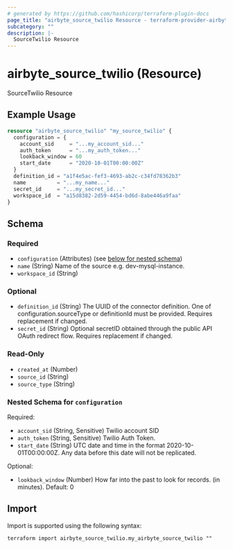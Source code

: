 ```yaml
---
# generated by https://github.com/hashicorp/terraform-plugin-docs
page_title: "airbyte_source_twilio Resource - terraform-provider-airbyte"
subcategory: ""
description: |-
  SourceTwilio Resource
---
```


# airbyte_source_twilio (Resource)

SourceTwilio Resource

## Example Usage

```terraform
resource "airbyte_source_twilio" "my_source_twilio" {
  configuration = {
    account_sid     = "...my_account_sid..."
    auth_token      = "...my_auth_token..."
    lookback_window = 60
    start_date      = "2020-10-01T00:00:00Z"
  }
  definition_id = "a1f4e5ac-fef3-4693-ab2c-c34fd78362b3"
  name          = "...my_name..."
  secret_id     = "...my_secret_id..."
  workspace_id  = "a15d8382-2d59-4454-bd6d-8abe446a9faa"
}
```

<!-- schema generated by tfplugindocs -->
## Schema

### Required

- `configuration` (Attributes) (see [below for nested schema](#nestedatt--configuration))
- `name` (String) Name of the source e.g. dev-mysql-instance.
- `workspace_id` (String)

### Optional

- `definition_id` (String) The UUID of the connector definition. One of configuration.sourceType or definitionId must be provided. Requires replacement if changed.
- `secret_id` (String) Optional secretID obtained through the public API OAuth redirect flow. Requires replacement if changed.

### Read-Only

- `created_at` (Number)
- `source_id` (String)
- `source_type` (String)

<a id="nestedatt--configuration"></a>
### Nested Schema for `configuration`

Required:

- `account_sid` (String, Sensitive) Twilio account SID
- `auth_token` (String, Sensitive) Twilio Auth Token.
- `start_date` (String) UTC date and time in the format 2020-10-01T00:00:00Z. Any data before this date will not be replicated.

Optional:

- `lookback_window` (Number) How far into the past to look for records. (in minutes). Default: 0

## Import

Import is supported using the following syntax:

```shell
terraform import airbyte_source_twilio.my_airbyte_source_twilio ""
```
